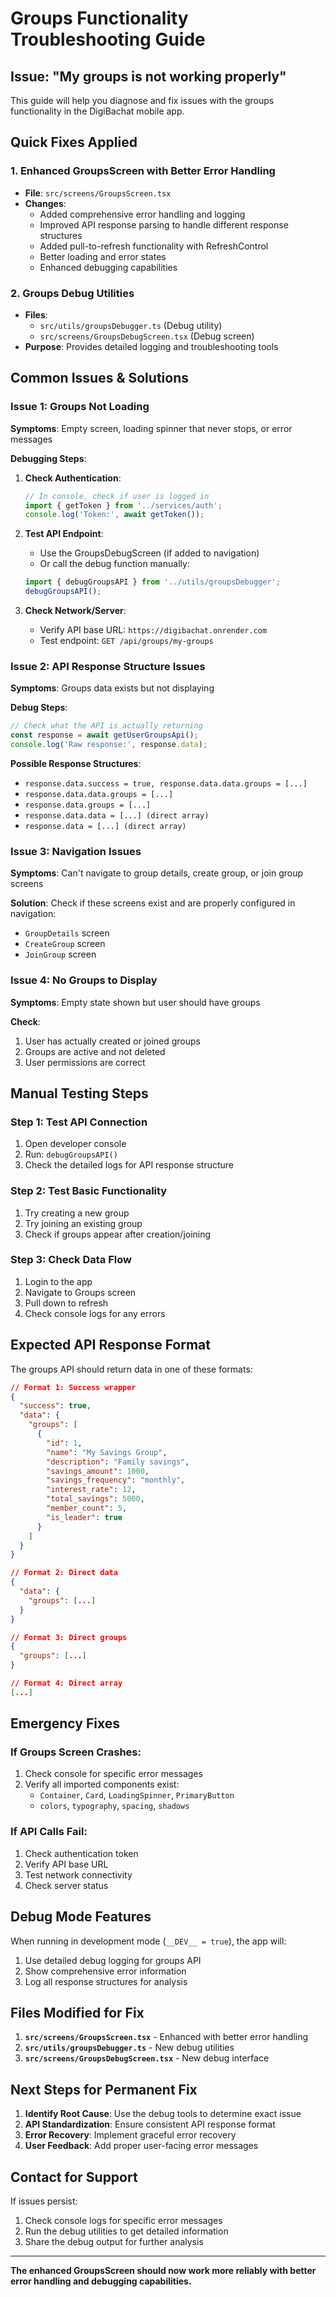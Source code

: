 # Groups Functionality Troubleshooting Guide

## Issue: "My groups is not working properly"

This guide will help you diagnose and fix issues with the groups functionality in the DigiBachat mobile app.

## Quick Fixes Applied

### 1. **Enhanced GroupsScreen with Better Error Handling**
- **File**: `src/screens/GroupsScreen.tsx`
- **Changes**:
  - Added comprehensive error handling and logging
  - Improved API response parsing to handle different response structures
  - Added pull-to-refresh functionality with RefreshControl
  - Better loading and error states
  - Enhanced debugging capabilities

### 2. **Groups Debug Utilities**
- **Files**: 
  - `src/utils/groupsDebugger.ts` (Debug utility)
  - `src/screens/GroupsDebugScreen.tsx` (Debug screen)
- **Purpose**: Provides detailed logging and troubleshooting tools

## Common Issues & Solutions

### Issue 1: Groups Not Loading
**Symptoms**: Empty screen, loading spinner that never stops, or error messages

**Debugging Steps**:
1. **Check Authentication**:
   ```javascript
   // In console, check if user is logged in
   import { getToken } from '../services/auth';
   console.log('Token:', await getToken());
   ```

2. **Test API Endpoint**:
   - Use the GroupsDebugScreen (if added to navigation)
   - Or call the debug function manually:
   ```javascript
   import { debugGroupsAPI } from '../utils/groupsDebugger';
   debugGroupsAPI();
   ```

3. **Check Network/Server**:
   - Verify API base URL: `https://digibachat.onrender.com`
   - Test endpoint: `GET /api/groups/my-groups`

### Issue 2: API Response Structure Issues
**Symptoms**: Groups data exists but not displaying

**Debug Steps**:
```javascript
// Check what the API is actually returning
const response = await getUserGroupsApi();
console.log('Raw response:', response.data);
```

**Possible Response Structures**:
- `response.data.success = true, response.data.data.groups = [...]`
- `response.data.data.groups = [...]`
- `response.data.groups = [...]`
- `response.data.data = [...] (direct array)`
- `response.data = [...] (direct array)`

### Issue 3: Navigation Issues
**Symptoms**: Can't navigate to group details, create group, or join group screens

**Solution**: Check if these screens exist and are properly configured in navigation:
- `GroupDetails` screen
- `CreateGroup` screen  
- `JoinGroup` screen

### Issue 4: No Groups to Display
**Symptoms**: Empty state shown but user should have groups

**Check**:
1. User has actually created or joined groups
2. Groups are active and not deleted
3. User permissions are correct

## Manual Testing Steps

### Step 1: Test API Connection
1. Open developer console
2. Run: `debugGroupsAPI()` 
3. Check the detailed logs for API response structure

### Step 2: Test Basic Functionality
1. Try creating a new group
2. Try joining an existing group
3. Check if groups appear after creation/joining

### Step 3: Check Data Flow
1. Login to the app
2. Navigate to Groups screen
3. Pull down to refresh
4. Check console logs for any errors

## Expected API Response Format

The groups API should return data in one of these formats:

```json
// Format 1: Success wrapper
{
  "success": true,
  "data": {
    "groups": [
      {
        "id": 1,
        "name": "My Savings Group",
        "description": "Family savings",
        "savings_amount": 1000,
        "savings_frequency": "monthly",
        "interest_rate": 12,
        "total_savings": 5000,
        "member_count": 5,
        "is_leader": true
      }
    ]
  }
}

// Format 2: Direct data
{
  "data": {
    "groups": [...]
  }
}

// Format 3: Direct groups
{
  "groups": [...]
}

// Format 4: Direct array
[...]
```

## Emergency Fixes

### If Groups Screen Crashes:
1. Check console for specific error messages
2. Verify all imported components exist:
   - `Container`, `Card`, `LoadingSpinner`, `PrimaryButton`
   - `colors`, `typography`, `spacing`, `shadows`

### If API Calls Fail:
1. Check authentication token
2. Verify API base URL
3. Test network connectivity
4. Check server status

## Debug Mode Features

When running in development mode (`__DEV__ = true`), the app will:
1. Use detailed debug logging for groups API
2. Show comprehensive error information
3. Log all response structures for analysis

## Files Modified for Fix

1. **`src/screens/GroupsScreen.tsx`** - Enhanced with better error handling
2. **`src/utils/groupsDebugger.ts`** - New debug utilities
3. **`src/screens/GroupsDebugScreen.tsx`** - New debug interface

## Next Steps for Permanent Fix

1. **Identify Root Cause**: Use the debug tools to determine exact issue
2. **API Standardization**: Ensure consistent API response format
3. **Error Recovery**: Implement graceful error recovery
4. **User Feedback**: Add proper user-facing error messages

## Contact for Support

If issues persist:
1. Check console logs for specific error messages
2. Run the debug utilities to get detailed information
3. Share the debug output for further analysis

---

**The enhanced GroupsScreen should now work more reliably with better error handling and debugging capabilities.**
